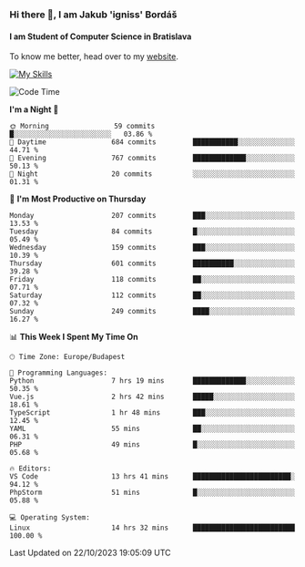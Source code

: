 ### Hi there 👋, I am Jakub 'igniss' Bordáš

#### I am Student of Computer Science in Bratislava
To know me better, head over to my [website](https://bordas.sk).

[![My Skills](https://skillicons.dev/icons?i=js,html,css,figma,svelte,java,kotlin,python,postgresql,typescript,nest,nodejs)](https://bordas.sk)


<!--START_SECTION:waka-->
![Code Time](http://img.shields.io/badge/Code%20Time-1%2C241%20hrs%2041%20mins-blue)

**I'm a Night 🦉** 

```text
🌞 Morning                59 commits          █░░░░░░░░░░░░░░░░░░░░░░░░   03.86 % 
🌆 Daytime                684 commits         ███████████░░░░░░░░░░░░░░   44.71 % 
🌃 Evening                767 commits         █████████████░░░░░░░░░░░░   50.13 % 
🌙 Night                  20 commits          ░░░░░░░░░░░░░░░░░░░░░░░░░   01.31 % 
```
📅 **I'm Most Productive on Thursday** 

```text
Monday                   207 commits         ███░░░░░░░░░░░░░░░░░░░░░░   13.53 % 
Tuesday                  84 commits          █░░░░░░░░░░░░░░░░░░░░░░░░   05.49 % 
Wednesday                159 commits         ███░░░░░░░░░░░░░░░░░░░░░░   10.39 % 
Thursday                 601 commits         ██████████░░░░░░░░░░░░░░░   39.28 % 
Friday                   118 commits         ██░░░░░░░░░░░░░░░░░░░░░░░   07.71 % 
Saturday                 112 commits         ██░░░░░░░░░░░░░░░░░░░░░░░   07.32 % 
Sunday                   249 commits         ████░░░░░░░░░░░░░░░░░░░░░   16.27 % 
```


📊 **This Week I Spent My Time On** 

```text
🕑︎ Time Zone: Europe/Budapest

💬 Programming Languages: 
Python                   7 hrs 19 mins       █████████████░░░░░░░░░░░░   50.35 % 
Vue.js                   2 hrs 42 mins       █████░░░░░░░░░░░░░░░░░░░░   18.61 % 
TypeScript               1 hr 48 mins        ███░░░░░░░░░░░░░░░░░░░░░░   12.45 % 
YAML                     55 mins             ██░░░░░░░░░░░░░░░░░░░░░░░   06.31 % 
PHP                      49 mins             █░░░░░░░░░░░░░░░░░░░░░░░░   05.68 % 

🔥 Editors: 
VS Code                  13 hrs 41 mins      ████████████████████████░   94.12 % 
PhpStorm                 51 mins             █░░░░░░░░░░░░░░░░░░░░░░░░   05.88 % 

💻 Operating System: 
Linux                    14 hrs 32 mins      █████████████████████████   100.00 % 
```


 Last Updated on 22/10/2023 19:05:09 UTC
<!--END_SECTION:waka-->
